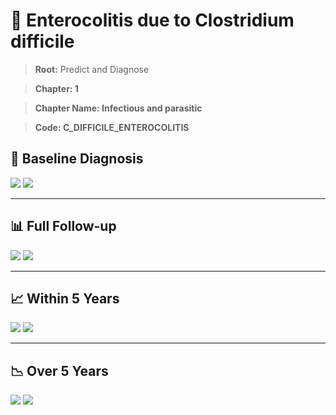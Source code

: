 # 🧬 Enterocolitis due to Clostridium difficile
    
> **Root:** Predict and Diagnose

> **Chapter: 1**

> **Chapter Name: Infectious and parasitic**

> **Code: C_DIFFICILE_ENTEROCOLITIS**

## 🧪 Baseline Diagnosis

<img src="/Predict/Figures/Baseline/IMP/C_DIFFICILE_ENTEROCOLITIS.png" />

<CsvTableIMP src="/public/Predict/Data/Baseline/IMP/IMP_C_DIFFICILE_ENTEROCOLITIS.csv" label="🔍 View full results" />

<img src="/Predict/Figures/Baseline/ROC/C_DIFFICILE_ENTEROCOLITIS.png" />

<CsvTableROC src="/public/Predict/Data/Baseline/EVA/C_DIFFICILE_ENTEROCOLITIS.csv" label="🔍 View full results" />

---

## 📊 Full Follow-up

<img src="/Predict/Figures/ALL/IMP/C_DIFFICILE_ENTEROCOLITIS.png" />

<CsvTableIMP src="/public/Predict/Data/ALL/IMP/IMP_C_DIFFICILE_ENTEROCOLITIS.csv" label="🔍 View full results" />

<img src="/Predict/Figures/ALL/ROC/C_DIFFICILE_ENTEROCOLITIS.png" />

<CsvTableROC src="/public/Predict/Data/ALL/EVA/C_DIFFICILE_ENTEROCOLITIS.csv" label="🔍 View full results" />

---

## 📈 Within 5 Years

<img src="/Predict/Figures/FYears/IMP/C_DIFFICILE_ENTEROCOLITIS.png" />

<CsvTableIMP src="/public/Predict/Data/FYears/IMP/IMP_C_DIFFICILE_ENTEROCOLITIS.csv" label="🔍 View full results" />

<img src="/Predict/Figures/FYears/ROC/C_DIFFICILE_ENTEROCOLITIS.png" />

<CsvTableROC src="/public/Predict/Data/FYears/EVA/C_DIFFICILE_ENTEROCOLITIS.csv" label="🔍 View full results" />

---

## 📉 Over 5 Years

<img src="/Predict/Figures/OverFYears/IMP/C_DIFFICILE_ENTEROCOLITIS.png" />

<CsvTableIMP src="/public/Predict/Data/OverFYears/IMP/IMP_C_DIFFICILE_ENTEROCOLITIS.csv" label="🔍 View full results" />

<img src="/Predict/Figures/OverFYears/ROC/C_DIFFICILE_ENTEROCOLITIS.png" />

<CsvTableROC src="/public/Predict/Data/OverFYears/EVA/C_DIFFICILE_ENTEROCOLITIS.csv" label="🔍 View full results" />
